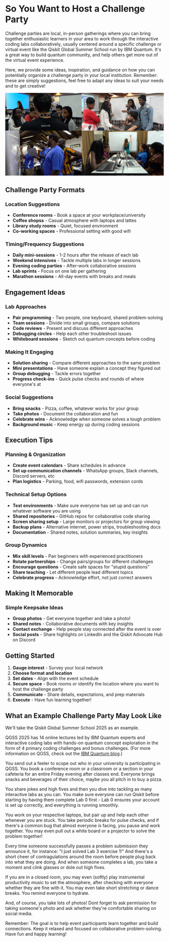 # So You Want to Host a Challenge Party

Challenge parties are local, in-person gatherings where you can bring together enthusiastic learners in your area to work through the interactive coding labs collaboratively, usually centered around a specific challenge or virtual event like the Qiskit Global Summer School run by IBM Quantum. It's a great way to build quantum community, and help others get more out of the virtual event experience.

Here, we provide some ideas, inspiration, and guidance on how you can potentially organize a challenge party in your local institution. Remember: these are simply suggestions, feel free to adapt any ideas to suit your needs and to get creative! 

![Images from Qiskit Camp Africa](imgs/Qiskit_Camp_Africa.png)

## Challenge Party Formats

### Location Suggestions
- **Conference rooms** - Book a space at your workplace/university
- **Coffee shopss** - Casual atmosphere with laptops and lattes
- **Library study rooms** - Quiet, focused environment
- **Co-working spaces** - Professional setting with good wifi


### Timing/Frequency Suggestions
- **Daily mini-sessions** - 1-2 hours after the release of each lab
- **Weekend intensives** - Tackle multiple labs in longer sessions
- **Evening coding parties** - After-work collaborative sessions
- **Lab sprints** - Focus on one lab per gathering
- **Marathon sessions** - All-day events with breaks and meals

## Engagement Ideas

### Lab Approaches
- **Pair programming** - Two people, one keyboard, shared problem-solving
- **Team sessions** - Divide into small groups, compare solutions
- **Code reviews** - Present and discuss different approaches
- **Debugging circles** - Help each other troubleshoot issues
- **Whiteboard sessions** - Sketch out quantum concepts before coding

### Making It Engaging
- **Solution sharing** - Compare different approaches to the same problem
- **Mini presentations** - Have someone explain a concept they figured out
- **Group debugging** - Tackle errors together
- **Progress check-ins** - Quick pulse checks and rounds of where everyone's at

### Social Suggestions
- **Bring snacks** - Pizza, coffee, whatever works for your group
- **Take photos** - Document the collaboration and fun
- **Celebrate wins** - Acknowledge when someone solves a tough problem
- **Background music** - Keep energy up during coding sessions

## Execution Tips

### Planning & Organization
- **Create event calendars** - Share schedules in advance
- **Set up communication channels** - WhatsApp groups, Slack channels, Discord servers, etc
- **Plan logistics** - Parking, food, wifi passwords, extension cords

### Technical Setup Options
- **Test environments** - Make sure everyone has set up and can run whatever software you are using
- **Shared repositories** - GitHub repos for collaborative code sharing
- **Screen sharing setup** - Large monitors or projectors for group viewing
- **Backup plans** - Alternative internet, power strips, troubleshooting docs
- **Documentation** - Shared notes, solution summaries, key insights

### Group Dynamics
- **Mix skill levels** - Pair beginners with experienced practitioners
- **Rotate partnerships** - Change pairs/groups for different challenges
- **Encourage questions** - Create safe spaces for "stupid questions"
- **Share teaching** - Let different people lead different topics
- **Celebrate progress** - Acknowledge effort, not just correct answers

## Making It Memorable

### Simple Keepsake Ideas
- **Group photos** - Get everyone together and take a photo!
- **Shared notes** - Collaborative documents with key insights
- **Contact exchange** - Help people stay connected after the event is over
- **Social posts** - Share highlights on LinkedIn and the Qiskit Advocate Hub on Discord

## Getting Started

1. **Gauge interest** - Survey your local network
2. **Choose format and location** 
3. **Set dates** - Align with the event schedule 
4. **Secure space** - Book rooms or identify the location where you want to host the challenge party
5. **Communicate** - Share details, expectations, and prep materials
6. **Execute** - Have fun learning together!


## What an Example Challenge Party May Look Like

We'll take the Qiskit Global Summer School 2025 as an example.

 QGSS 2025 has 14 online lectures led by IBM Quantum experts and interactive coding labs with hands-on quantum concept exploration in the form of 4 primary coding challenges and bonus challenges. (For more information on QGSS, check out the [IBM Quantum blog](https://www.ibm.com/quantum/blog/qiskit-summer-school-2025).)

You send out a feeler to scope out who in your university is participating in QGSS. You book a conference room or a classroom or a section in your cafeteria for an entire Friday evening after classes end. Everyone brings snacks and beverages of their choice, maybe you all pitch in to buy a pizza. 

You share jokes and high fives and then you dive into tackling as many interactive labs as you can. You make sure everyone can run Qiskit before starting by having them complete Lab 0 first - Lab 0 ensures your account is set up correctly, and everything is running smoothly.

You work on your respective laptops, but pair up and help each other whenever you are stuck. You take periodic breaks for pulse checks, and if there's a common bug that almost everyone is facing, you pause and work together. You may even pull out a white board or a projector to solve the problem together!

Every time someone successfully passes a problem submission they announce it, for instance: "I just solved Lab 3 exercise 1!" And there's a short cheer of contragulations around the room before people plug back into what they are doing. And when someone completes a lab, you take a moment and clink glasses or dole out high fives.

If you are in a closed room, you may even (softly) play instrumental productivity music to set the atmosphere, after checking with everyone whether they are fine with it. You may even take short stretching or dance breaks. You remind everyone to hydrate.

And, of course, you take lots of photos! Dont forget to ask permission for taking someone's photo and ask whether they're comfortable sharing on social media.

Remember: The goal is to help event participants learn together and build connections. Keep it relaxed and focused on collaborative problem-solving. Have fun and happy learning!